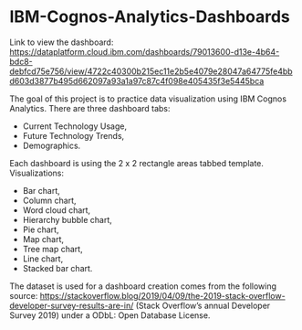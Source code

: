# IBM-Cognos-Analytics-Dashboards

Link to view the dashboard: https://dataplatform.cloud.ibm.com/dashboards/79013600-d13e-4b64-bdc8-debfcd75e756/view/4722c40300b215ec11e2b5e4079e28047a64775fe4bbd603d3877b495d662097a93a1a97c87c4f098e405435f3e5445bca

The goal of this project is to practice data visualization using IBM Cognos Analytics. 
There are three dashboard tabs:
- Current Technology Usage,
- Future Technology Trends,
- Demographics.

Each dashboard is using the 2 x 2 rectangle areas tabbed template.
Visualizations:
- Bar chart,
- Column chart,
- Word cloud chart,
- Hierarchy bubble chart,
- Pie chart,
- Map chart,
- Tree map chart,
- Line chart,
- Stacked bar chart.

The dataset is used for a dashboard creation comes from the following source: https://stackoverflow.blog/2019/04/09/the-2019-stack-overflow-developer-survey-results-are-in/ (Stack Overflow’s annual Developer Survey 2019) under a ODbL: Open Database License.
